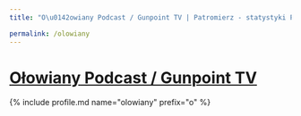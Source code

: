 ```yaml
---
title: "O\u0142owiany Podcast / Gunpoint TV | Patromierz - statystyki Patronite.pl"

permalink: /olowiany
---
```


# [Ołowiany Podcast / Gunpoint TV](https://patronite.pl/olowiany)

{% include profile.md name="olowiany" prefix="o" %}
